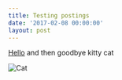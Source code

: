 ```yaml
---
title: Testing postings
date: '2017-02-08 00:00:00'
layout: post
---
```

[Hello](http://bbc.co.uk) and then goodbye kitty cat

![Cat](https://cdn.pixabay.com/photo/2016/03/28/12/35/cat-1285634_960_720.png)
